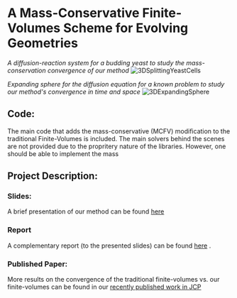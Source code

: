 # A Mass-Conservative Finite-Volumes Scheme for Evolving Geometries 

*A diffusion-reaction system for a budding yeast to study the mass-conservation convergence of our method*
![3DSplittingYeastCells](https://media.giphy.com/media/qq9Gix8DnTe0GAR7T8/giphy.gif)


*Expanding sphere for the diffusion equation for a known problem to study our method's convergence in time and space*
![3DExpandingSphere](https://media.giphy.com/media/YPrm7f3cHO5pDxxdsr/giphy.gif)


## Code:
The main code that adds the mass-conservative (MCFV) modification to the traditional Finite-Volumes is included. The main solvers behind the scenes are not provided due to the propritery nature of the libraries. However, one should be able to implement the mass


## Project Description:

### Slides:
A brief presentation of our method can be found [here](https://merced-my.sharepoint.com/:p:/g/personal/aheydari_ucmerced_edu/EZj435zOaf5PqNHKJbWLXFYBwfjB1jsLoT8e0Wz-5xk7Jw?e=p9hWiG)

### Report 
A complementary report (to the presented slides) can be found [here](https://ucmerced.box.com/s/mef9bvhpj2kp47aodjx0dk66q1cx58be) .

### Published Paper:
More results on the convergence of the traditional finite-volumes vs. our finite-volumes can be found in our [recently published work in JCP](https://www.sciencedirect.com/science/article/pii/S0021999121006501)
